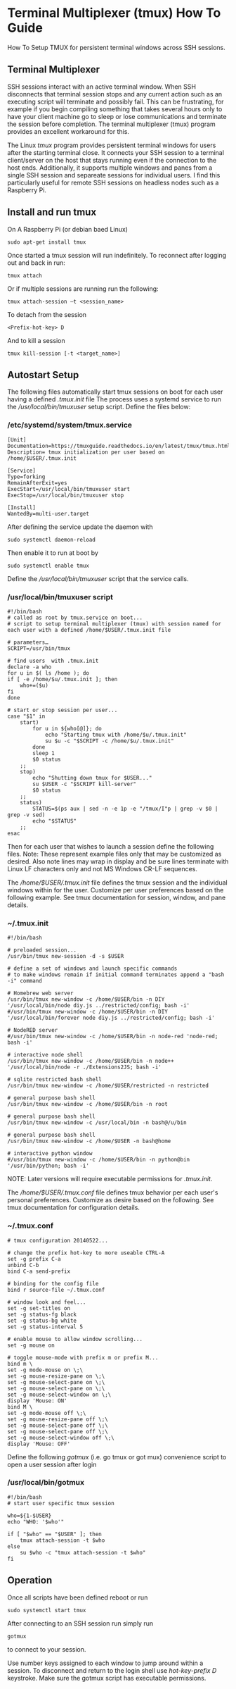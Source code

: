 # Terminal Multiplexer (tmux) How To Guide
 How To Setup TMUX for persistent terminal windows across SSH sessions.

## Terminal Multiplexer
SSH sessions interact with an active terminal window. When SSH disconnects that terminal session stops and any current action such as an executing script will terminate and possibly fail. This can be frustrating, for example if you begin compiling something that takes several hours only to have your client machine go to sleep or lose communications and terminate the session before completion. The terminal multiplexer (tmux) program provides an excellent workaround for this. 

 The Linux _tmux_ program provides persistent terminal windows for users after the starting terminal close. It connects your SSH session to a terminal client/server on the host that stays running even if the connection to the host ends. Additionally, it supports multiple windows and panes from a single SSH session and separeate sessions for individual users. I find this particularly useful for remote SSH sessions on headless nodes such as a Raspberry Pi.

## Install and run tmux
On A Raspberry Pi (or debian baed Linux)

    sudo apt-get install tmux

Once started a tmux session will run indefinitely. To reconnect after logging out and back in run:

    tmux attach

Or if multiple sessions are running run the following:

    tmux attach-session –t <session_name>

To detach from the session

    <Prefix-hot-key> D

And to kill a session 

    tmux kill-session [-t <target_name>]

## Autostart Setup
The following files automatically start tmux sessions on boot for each user having a defined _.tmux.init_ file
The process uses a systemd service to run the _/usr/local/bin/tmuxuser_ setup script. Define the files below:

### /etc/systemd/system/tmux.service
    [Unit]
    Documentation=https://tmuxguide.readthedocs.io/en/latest/tmux/tmux.html
    Description= tmux initialization per user based on /home/$USER/.tmux.init

    [Service]
    Type=forking
    RemainAfterExit=yes
    ExecStart=/usr/local/bin/tmuxuser start
    ExecStop=/usr/local/bin/tmuxuser stop

    [Install]
    WantedBy=multi-user.target

After defining the service update the daemon with

    sudo systemctl daemon-reload

Then enable it to run at boot by

    sudo systemctl enable tmux

Define the _/usr/local/bin/tmuxuser_ script that the service calls.

### /usr/local/bin/tmuxuser script
    #!/bin/bash
    # called as root by tmux.service on boot...
    # script to setup terminal multiplexer (tmux) with session named for each user with a defined /home/$USER/.tmux.init file

    # parameters…
    SCRIPT=/usr/bin/tmux

    # find users  with .tmux.init
    declare -a who
    for u in $( ls /home ); do
    if [ -e /home/$u/.tmux.init ]; then
        who+=($u)
    fi
    done

    # start or stop session per user...
    case "$1" in
        start)
            for u in ${who[@]}; do
                echo "Starting tmux with /home/$u/.tmux.init"
                su $u -c "$SCRIPT -c /home/$u/.tmux.init"
            done
            sleep 1
            $0 status
        ;;
        stop)
            echo "Shutting down tmux for $USER..."
            su $USER -c "$SCRIPT kill-server"
            $0 status
        ;;
        status)
            STATUS=$(ps aux | sed -n -e 1p -e "/tmux/I"p | grep -v $0 | grep -v sed)
            echo "$STATUS"
        ;;
    esac

Then for each user that wishes to launch a session define the following files. Note: These represent example files only that may be customized as desired. Also note lines may wrap in display and be sure lines terminate with Linux LF characters only and not MS Windows CR-LF sequences.

The _/home/$USER/.tmux.init_ file defines the tmux session and the individual windows within for the user. Customize per user preferences based on the following example. See tmux documentation for session, window, and pane details.

### ~/.tmux.init
    #!/bin/bash

    # preloaded session...
    /usr/bin/tmux new-session -d -s $USER

    # define a set of windows and launch specific commands
    # to make windows remain if initial command terminates append a "bash -i" command

    # Homebrew web server
    /usr/bin/tmux new-window -c /home/$USER/bin -n DIY '/usr/local/bin/node diy.js ../restricted/config; bash -i'
    #/usr/bin/tmux new-window -c /home/$USER/bin -n DIY '/usr/local/bin/forever node diy.js ../restricted/config; bash -i'

    # NodeRED server
    #/usr/bin/tmux new-window -c /home/$USER/bin -n node-red 'node-red; bash -i'

    # interactive node shell
    /usr/bin/tmux new-window -c /home/$USER/bin -n node++ '/usr/local/bin/node -r ./Extensions2JS; bash -i'

    # sqlite restricted bash shell
    /usr/bin/tmux new-window -c /home/$USER/restricted -n restricted

    # general purpose bash shell
    /usr/bin/tmux new-window -c /home/$USER/bin -n root

    # general purpose bash shell
    /usr/bin/tmux new-window -c /usr/local/bin -n bash@/u/bin

    # general purpose bash shell
    /usr/bin/tmux new-window -c /home/$USER -n bash@home

    # interactive python window
    #/usr/bin/tmux new-window -c /home/$USER/bin -n python@bin '/usr/bin/python; bash -i'

NOTE: Later versions will require executable permissions for _.tmux.init_.

The _/home/$USER/.tmux.conf_ file defines tmux behavior per each user's personal preferences. Customize as desire based on the following. See tmux documentation for configuration details.

### ~/.tmux.conf
    # tmux configuration 20140522...

    # change the prefix hot-key to more useable CTRL-A
    set -g prefix C-a
    unbind C-b
    bind C-a send-prefix

    # binding for the config file
    bind r source-file ~/.tmux.conf

    # window look and feel...
    set -g set-titles on
    set -g status-fg black
    set -g status-bg white
    set -g status-interval 5

    # enable mouse to allow window scrolling...
    set -g mouse on

    # toggle mouse-mode with prefix m or prefix M...
    bind m \
    set -g mode-mouse on \;\
    set -g mouse-resize-pane on \;\
    set -g mouse-select-pane on \;\
    set -g mouse-select-pane on \;\
    set -g mouse-select-window on \;\
    display 'Mouse: ON'
    bind M \
    set -g mode-mouse off \;\
    set -g mouse-resize-pane off \;\
    set -g mouse-select-pane off \;\
    set -g mouse-select-pane off \;\
    set -g mouse-select-window off \;\
    display 'Mouse: OFF'

Define the following _gotmux_ (i.e. go tmux or got mux) convenience script to open a user session after login

### /usr/local/bin/gotmux
    #!/bin/bash
    # start user specific tmux session

    who=${1-$USER}
    echo "WHO: '$who'"

    if [ "$who" == "$USER" ]; then
        tmux attach-session -t $who
    else
        su $who -c "tmux attach-session -t $who"
    fi


## Operation
Once all scripts have been defined reboot or run

    sudo systemctl start tmux

After connecting to an SSH session run simply run 

    gotmux

to connect to your session. 

Use number keys assigned to each window to jump around within a session. To disconnect and return to the login shell use _hot-key-prefix D_ keystroke. Make sure the gotmux script has executable permissions.
